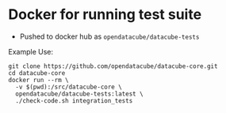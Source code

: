 Docker for running test suite
=============================

- Pushed to docker hub as `opendatacube/datacube-tests`

Example Use:

```shell
git clone https://github.com/opendatacube/datacube-core.git
cd datacube-core
docker run --rm \
  -v $(pwd):/src/datacube-core \
  opendatacube/datacube-tests:latest \
  ./check-code.sh integration_tests
```
